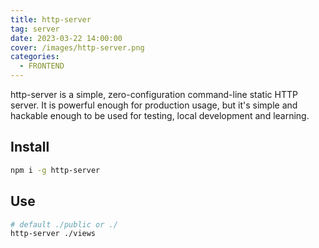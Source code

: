```yaml
---
title: http-server
tag: server
date: 2023-03-22 14:00:00
cover: /images/http-server.png
categories:
  - FRONTEND
---
```

http-server is a simple, zero-configuration command-line static HTTP server. It is powerful enough for production usage, but it's simple and hackable enough to be used for testing, local development and learning.

## Install

```bash
npm i -g http-server
```

## Use

```bash
# default ./public or ./
http-server ./views
```
